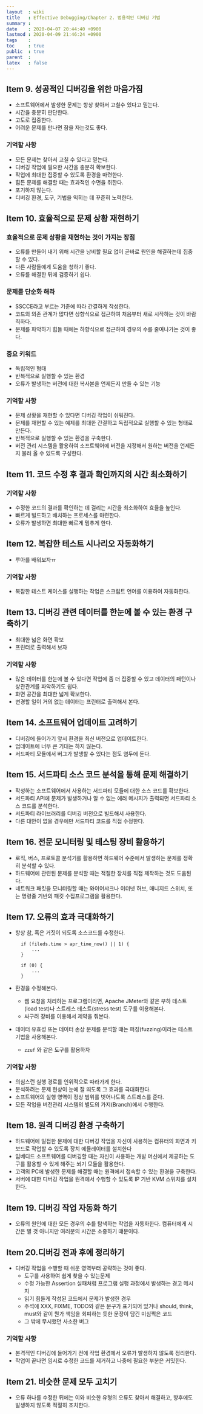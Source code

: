 ```yaml
---
layout  : wiki
title   : Effective Debugging/Chapter 2. 범용적인 디버깅 기법
summary : 
date    : 2020-04-07 20:44:40 +0900
lastmod : 2020-04-09 21:46:24 +0900
tags    : 
toc     : true
public  : true
parent  : 
latex   : false
---
```

## Item 9. 성공적인 디버깅을 위한 마음가짐

- 소프트웨어에서 발생한 문제는 항상 찾아서 고칠수 있다고 믿는다.
- 시간을 충분히 판단한다.
- 고도로 집중한다.
- 어려운 문제를 만나면 잠을 자는것도 좋다.

### 기억할 사항

- 모든 문제는 찾아서 고칠 수 있다고 믿는다.
- 디버깅 작업에 필요한 시간을 충분히 확보한다.
- 작업에 최대한 집중할 수 있도록 환경을 마련한다.
- 힘든 문제를 해결할 때는 효과적인 수면을 취한다.
- 포기하지 않는다.
- 디버깅 환경, 도구, 기법을 익히는 데 꾸준히 노력한다.

## Item 10. 효율적으로 문제 상황 재현하기

### 효율적으로 문제 상황을 재현하는 것이 가지는 장점

- 오류를 만들어 내기 위해 시간을 낭비할 필요 없이 곧바로 원인을 해결하는데 집중할 수 있다.
- 다른 사람들에게 도움을 청하기 좋다.
- 오류를 해결한 뒤에 검증하기 쉽다.

### 문제를 단순화 해라

- SSCCE라고 부르는 기준에 따라 간결하게 작성한다.
- 코드의 의존 관계가 많다면 상향식으로 접근하여 처음부터 새로 시작하는 것이 바람직하다.
- 문제를 파악하기 힘들 때에는 하향식으로 접근하여 경우의 수를 줄여나가는 것이 좋다.

### 중요 키워드

- 독립적인 형태
- 반복적으로 실행할 수 있는 환경
- 오류가 발생하는 버전에 대한 복사본을 언제든지 만들 수 있는 기능

### 기억할 사항

- 문제 상황을 재현할 수 있다면 디버깅 작업이 쉬워진다.
- 문제를 재현할 수 있는 예제를 최대한 간결하고 독립적으로 실행할 수 있는 형태로 만든다.
- 반복적으로 실행할 수 있는 환경을 구축한다.
- 버전 관리 시스템을 활용하여 소프트웨어에 버전을 지정해서 원하는 버전을 언제든지 불러 올 수 있도록 구성한다.

## Item 11. 코드 수정 후 결과 확인까지의 시간 최소화하기

### 기억할 사항

- 수정한 코드의 결과를 확인하는 데 걸리는 시간을 최소화하여 효율을 높인다.
- 빠르게 빌드하고 배치하는 프로세스를 마련한다.
- 오류가 발생하면 최대한 빠르게 멈추게 한다.

## Item 12. 복잡한 테스트 시나리오 자동화하기

- 루아를 배워보자ㅠ

### 기억할 사항

- 복잡한 테스트 케이스를 실행하는 작업은 스크립트 언어를 이용하여 자동화한다.

## Item 13. 디버깅 관련 데이터를 한눈에 볼 수 있는 환경 구축하기

- 최대한 넓은 화면 확보
- 프린터로 출력해서 보자

### 기억할 사항

- 많은 데이터를 한눈에 볼 수 있다면 작업에 좀 더 집중할 수 있고 데이터의 패턴이나 상관관계를 파악하기도 쉽다.
- 화면 공간을 최대한 넓게 확보한다.
- 변경할 일이 거의 없는 데이터는 프린터로 출력해서 본다.

## Item 14. 소프트웨어 업데이트 고려하기

- 디버깅에 들어가기 앞서 환경을 최신 버전으로 업데이트한다.
- 업데이트에 너무 큰 기대는 하지 않는다.
- 서드파티 모듈에서 버그가 발생할 수 있다는 점도 염두에 둔다.

## Item 15. 서드파티 소스 코드 분석을 통해 문제 해결하기

- 작성하는 소프트웨어에서 사용하는 서드파티 모듈에 대한 소스 코드를 확보한다.
- 서드파티 API에 문제가 발생하거나 알 수 없는 에러 메시지가 출력되면 서드파티 소스 코드를 분석한다.
- 서드파티 라이브러리를 디버깅 버전으로 빌드해서 사용한다.
- 다른 대안이 없을 경우에만 서드파티 코드를 직접 수정한다.

## Item 16. 전문 모니터링 및 테스팅 장비 활용하기

- 로직, 버스, 프로토콜 분석기를 활용하면 하드웨어 수준에서 발생하는 문제를 정확히 분석할 수 있다.
- 하드웨어에 관련된 문제를 분석할 때는 적절한 장치를 직접 제작하는 것도 도움된다.
- 네트워크 패킷을 모니터링할 때는 와이어샤크나 이더넷 허브, 매니지드 스위치, 또는 명령줄 기반의 패킷 수집프로그램을 활용한다.

## Item 17. 오류의 효과 극대화하기

- 항상 참, 혹은 거짓이 되도록 소스코드를 수정한다.

        if (fileds.time > apr_time_now() || 1) {
        	...
        }

        if (0) {
        	...
        }

- 환경을 수정해본다.
    - 웹 요청을 처리하는 프로그램이라면, Apache JMeter와 같은 부하 테스트(load test)나 스트레스 테스트(stress test) 도구를 이용해본다.
    - 싸구려 장비를 이용해서 제약을 줘본다.
- 데이터 유효성 또는 데이터 손상 문제를 분석할 떄는 퍼징(fuzzing)이라는 테스트 기법을 사용해본다.
    - `zzuf` 와 같은 도구를 활용하자

### 기억할 사항

- 의심스런 실행 경로를 인위적으로 따라가게 한다.
- 분석하려는 문제 현상이 눈에 잘 띄도록 그 효과를 극대화한다.
- 소프트웨어의 실행 영역이 정상 범위를 벗어나도록 스트레스를 준다.
- 모든 작업을 버전관리 시스템의 별도의 가지(Branch)에서 수행한다.

## Item 18. 원격 디버깅 환경 구축하기

- 하드웨어에 밀접한 문제에 대한 디버깅 작업을 자신이 사용하는 컴퓨터의 화면과 키보드로 작업할 수 있도록 장치 에뮬레이터를 설치한다
- 임베디드 소프트웨어를 디버깅할 때는 자신이 사용하는 개발 머신에서 제공하는 도구를 활용할 수 있게 해주는 쐬기 모듈을 활용한다.
- 고객의 PC에 발생한 문제를 해결할 때는 원격에서 접속할 수 있는 환경을 구축한다.
- 서버에 대한 디버깅 작업을 원격에서 수행할 수 있도록 IP 기반 KVM 스위치를 설치한다.

## Item 19. 디버깅 작업 자동화 하기

- 오류의 원인에 대한 모든 경우의 수를 탐색하는 작업을 자동화한다. 컴퓨터에게 시간은 별 것 아니지만 여러분의 시간은 소중하기 떄문이다.

## Item 20.디버깅 전과 후에 정리하기

- 디버깅 작업을 수행할 때 쉬운 영역부터 공략하는 것이 좋다.
    - 도구를 사용하여 쉽게 찾을 수 있는문제
    - 수정 가능한 Assertion 실패처럼 프로그램 실행 과정에서 발생하는 경고 메시지
    - 읽기 힘들게 작성된 코드에서 문제가 발생한 경우
    - 주석에 XXX, FIXME, TODO와 같은 문구가 표기되어 있거나 should, think, must와 같이 뭔가 책임을 회피하는 듯한 문장이 담긴 미심쩍은 코드
    - 그 밖에 무시했던 사소한 버그

### 기억할 사항

- 본격적인 디버깅에 들어가기 전에 작업 환경에서 오류가 발생하지 않도록 정리한다.
- 작업이 끝나면 임시로 수정한 코드를 제거하고 나중에 필요한 부분은 커밋한다.

## Item 21. 비슷한 문제 모두 고치기

- 오류 하나를 수정한 뒤에는 이와 비슷한 유형의 오류도 찾아서 해결하고, 향후에도 발생하지 않도록 적절히 조치한다.
